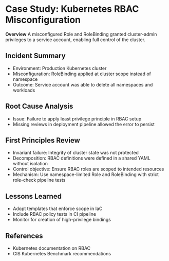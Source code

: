 # Case Study: Kubernetes RBAC Misconfiguration

**Overview**
A misconfigured Role and RoleBinding granted cluster-admin privileges to a service account, enabling full control of the cluster.

## Incident Summary
- Environment: Production Kubernetes cluster
- Misconfiguration: RoleBinding applied at cluster scope instead of namespace
- Outcome: Service account was able to delete all namespaces and workloads

## Root Cause Analysis
- Issue: Failure to apply least privilege principle in RBAC setup
- Missing reviews in deployment pipeline allowed the error to persist

## First Principles Review
- Invariant failure: Integrity of cluster state was not protected
- Decomposition: RBAC definitions were defined in a shared YAML without isolation
- Control objective: Ensure RBAC roles are scoped to intended resources
- Mechanism: Use namespace-limited Role and RoleBinding with strict role-check pipeline tests

## Lessons Learned
- Adopt templates that enforce scope in IaC
- Include RBAC policy tests in CI pipeline
- Monitor for creation of high-privilege bindings

## References
- Kubernetes documentation on RBAC
- CIS Kubernetes Benchmark recommendations

